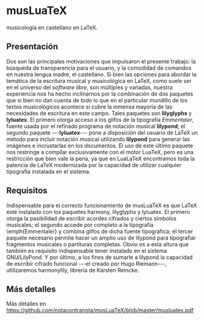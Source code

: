 # musLuaTeX
musicología en castellano en LaTeX.

## Presentación
Dos son las principales motivaciones que impulsaron el presente trabajo: la búsqueda de transparencia para el usuario, y la comodidad de comandos en nuestra lengua madre, el castellano. Si bien las opciones para abordar la temática de la escritura musical y musicológica en LaTeX, como suele ser en el universo del _software libre_, son múltiples y variadas, nuestra experiencia nos ha hecho inclinarnos por la combinación de dos paquetes que si bien no dan cuenta de _todo_ lo que en el particular mundillo de los textos musicológicos acontece sí cubre la inmensa mayoría de las necesidades de escritura en este campo. Tales paquetes son **lilyglyphs** y **lyluatex**. El primero otorga acceso a los glifos de la tipografía _Emmentaler_, fuente usada por el refinado programa de notación musical **lilypond**; el segundo paquete ---**lyluatex**--- pone a disposición del usuario de LaTeX un método para incluir notación musical utilizando **lilypond** para generar las imágenes e incrustarlas en los documentos. El uso de este último paquete nos restringe a compilar exclusivamente con el motor LuaTeX, pero es una restricción que bien vale la pena, ya que en LuaLaTeX encontramos toda la patencia de LaTeX modernizada por la capacidad de utilizar cualquier tipografía instalada en el sistema.

## Requisitos
Indispensable para el correcto funcionamiento de musLuaTeX es que LaTeX esté instalado con los paquetes harmony, lilyglyphs y lyluatex. El primero otorga la pasibilidad de escribir acordes cifrados y ciertos símbolos musicales; el segundo accede por completo a la tipografía \emph{Emmentaler} y combina glifos de dicha fuente tipográfica; el tercer paquete necesario permite hacer un amplio uso de lilypond para tipografiar fragmentos musicales o partituras completas. Obvio es a esta altura que también es requisito indispensable tener instalado en el sistema GNU/LilyPond. Y por último, a los fines de sumarle a lilypond la capacidad de escribir cifrado funcional ---el creado por Hugo Riemann---, utilizaremos harmonylily, librería de Karsten Reincke.

## Más detalles
Más detalles en https://github.com/notacontranota/musLuaTeX/blob/master/musluatex.pdf
